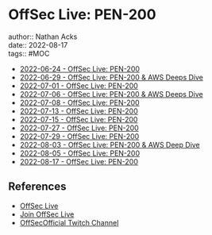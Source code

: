 # OffSec Live: PEN-200

author:: Nathan Acks  
date:: 2022-08-17  
tags:: #MOC

* [2022-06-24 - OffSec Live: PEN-200](../log/2022-06-24-offsec-live-pen-200.md)
* [2022-06-29 - OffSec Live: PEN-200 & AWS Deeps Dive](../log/2022-06-29-offsec-live-pen-200-and-aws-deep-dive.md)
* [2022-07-01 - OffSec Live: PEN-200](../log/2022-07-01-offsec-live-pen-200.md)
* [2022-07-06 - OffSec Live: PEN-200 & AWS Deeps Dive](../log/2022-07-06-offsec-live-pen-200-and-aws-deep-dive.md)
* [2022-07-08 - OffSec Live: PEN-200](../log/2022-07-08-offsec-live-pen-200.md)
* [2022-07-13 - OffSec Live: PEN-200](../log/2022-07-13-offsec-live-pen-200.md)
* [2022-07-15 - OffSec Live: PEN-200](../log/2022-07-15-offsec-live-pen-200.md)
* [2022-07-27 - OffSec Live: PEN-200](../log/2022-07-27-offsec-live-pen-200.md)
* [2022-07-29 - OffSec Live: PEN-200](../log/2022-07-29-offsec-live-pen-200.md)
* [2022-08-03 - OffSec Live: PEN-200 & AWS Deep Dive](../log/2022-08-03-offsec-live-pen-200-and-aws-deep-dive.md)
* [2022-08-05 - OffSec Live: PEN-200](../log/2022-08-05-offsec-live-pen-200.md)
* [2022-08-17 - OffSec Live: PEN-200](../log/2022-08-17-offsec-live-pen-200.md)

## References

* [OffSec Live](https://www.offensive-security.com/offsec/offsec-live/)
* [Join OffSec Live](https://learn.offensive-security.com/offsec-live-webinars)
* [OffSecOfficial Twitch Channel](https://www.twitch.tv/offsecofficial)
